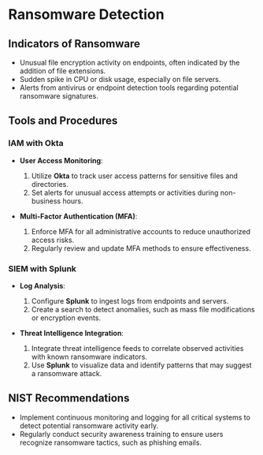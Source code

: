 # Ransomware Detection

## Indicators of Ransomware
- Unusual file encryption activity on endpoints, often indicated by the addition of file extensions.
- Sudden spike in CPU or disk usage, especially on file servers.
- Alerts from antivirus or endpoint detection tools regarding potential ransomware signatures.

## Tools and Procedures
### IAM with Okta
- **User Access Monitoring**:
  1. Utilize **Okta** to track user access patterns for sensitive files and directories.
  2. Set alerts for unusual access attempts or activities during non-business hours.
  
- **Multi-Factor Authentication (MFA)**:
  1. Enforce MFA for all administrative accounts to reduce unauthorized access risks.
  2. Regularly review and update MFA methods to ensure effectiveness.

### SIEM with Splunk
- **Log Analysis**:
  1. Configure **Splunk** to ingest logs from endpoints and servers.
  2. Create a search to detect anomalies, such as mass file modifications or encryption events.
  
- **Threat Intelligence Integration**:
  1. Integrate threat intelligence feeds to correlate observed activities with known ransomware indicators.
  2. Use **Splunk** to visualize data and identify patterns that may suggest a ransomware attack.

## NIST Recommendations
- Implement continuous monitoring and logging for all critical systems to detect potential ransomware activity early.
- Regularly conduct security awareness training to ensure users recognize ransomware tactics, such as phishing emails.
